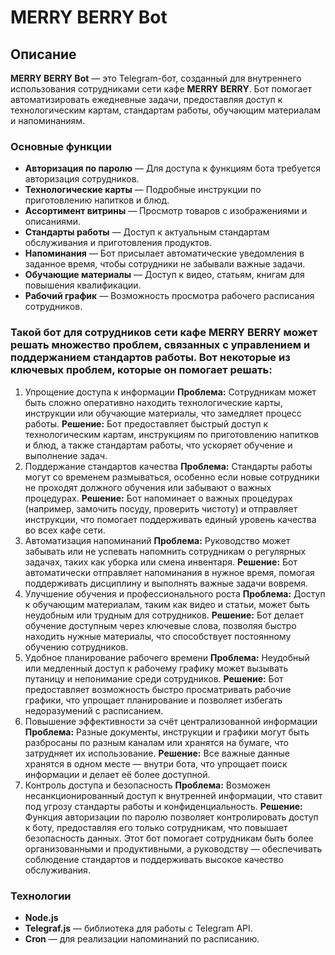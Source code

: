 # MERRY BERRY Bot

## Описание

**MERRY BERRY Bot** — это Telegram-бот, созданный для внутреннего использования сотрудниками сети кафе **MERRY BERRY**. Бот помогает автоматизировать ежедневные задачи, предоставляя доступ к технологическим картам, стандартам работы, обучающим материалам и напоминаниям.

### Основные функции

- **Авторизация по паролю** — Для доступа к функциям бота требуется авторизация сотрудников.
- **Технологические карты** — Подробные инструкции по приготовлению напитков и блюд.
- **Ассортимент витрины** — Просмотр товаров с изображениями и описаниями.
- **Стандарты работы** — Доступ к актуальным стандартам обслуживания и приготовления продуктов.
- **Напоминания** — Бот присылает автоматические уведомления в заданное время, чтобы сотрудники не забывали важные задачи.
- **Обучающие материалы** — Доступ к видео, статьям, книгам для повышения квалификации.
- **Рабочий график** — Возможность просмотра рабочего расписания сотрудников.


### Такой бот для сотрудников сети кафе MERRY BERRY может решать множество проблем, связанных с управлением и поддержанием стандартов работы. Вот некоторые из ключевых проблем, которые он помогает решать:

1. Упрощение доступа к информации
__Проблема:__ Сотрудникам может быть сложно оперативно находить технологические карты, инструкции или обучающие материалы, что замедляет процесс работы.
__Решение:__ Бот предоставляет быстрый доступ к технологическим картам, инструкциям по приготовлению напитков и блюд, а также стандартам работы, что ускоряет обучение и выполнение задач.
2. Поддержание стандартов качества
__Проблема:__ Стандарты работы могут со временем размываться, особенно если новые сотрудники не проходят должного обучения или забывают о важных процедурах.
__Решение:__ Бот напоминает о важных процедурах (например, замочить посуду, проверить чистоту) и отправляет инструкции, что помогает поддерживать единый уровень качества во всех кафе сети.
3. Автоматизация напоминаний
__Проблема:__ Руководство может забывать или не успевать напомнить сотрудникам о регулярных задачах, таких как уборка или смена инвентаря.
__Решение:__ Бот автоматически отправляет напоминания в нужное время, помогая поддерживать дисциплину и выполнять важные задачи вовремя.
4. Улучшение обучения и профессионального роста
__Проблема:__ Доступ к обучающим материалам, таким как видео и статьи, может быть неудобным или трудным для сотрудников.
__Решение:__ Бот делает обучение доступным через ключевые слова, позволяя быстро находить нужные материалы, что способствует постоянному обучению сотрудников.
5. Удобное планирование рабочего времени
__Проблема:__ Неудобный или медленный доступ к рабочему графику может вызывать путаницу и непонимание среди сотрудников.
__Решение:__ Бот предоставляет возможность быстро просматривать рабочие графики, что упрощает планирование и позволяет избегать недоразумений с расписанием.
6. Повышение эффективности за счёт централизованной информации
__Проблема:__ Разные документы, инструкции и графики могут быть разбросаны по разным каналам или хранятся на бумаге, что затрудняет их использование.
__Решение:__ Все важные данные хранятся в одном месте — внутри бота, что упрощает поиск информации и делает её более доступной.
7. Контроль доступа и безопасность
__Проблема:__ Возможен несанкционированный доступ к внутренней информации, что ставит под угрозу стандарты работы и конфиденциальность.
__Решение:__ Функция авторизации по паролю позволяет контролировать доступ к боту, предоставляя его только сотрудникам, что повышает безопасность данных.
Этот бот помогает сотрудникам быть более организованными и продуктивными, а руководству — обеспечивать соблюдение стандартов и поддерживать высокое качество обслуживания.

### Технологии

- **Node.js**
- **Telegraf.js** — библиотека для работы с Telegram API.
- **Cron** — для реализации напоминаний по расписанию.